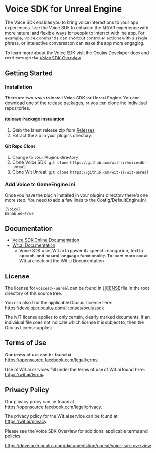 # Voice SDK for Unreal Engine
The Voice SDK enables you to bring voice interactions to your app experiences. Use the Voice SDK to enhance the AR/VR experience with more natural and flexible ways for people to interact with the app. For example, voice commands can shortcut controller actions with a single phrase, or interactive conversation can make the app more engaging.

To learn more about the Voice SDK visit the Oculus Developer docs and read through the [Voice SDK Overview](https://developer.oculus.com/documentation/unreal/vsdk-overview/)

## Getting Started
### Installation
There are two ways to install Voice SDK for Unreal Engine. You can download one of the release packages, or you can clone the individual repositories.

#### Release Package Installation
1. Grab the latest release zip from [Releases](https://github.com/wit-ai/voicesdk-unreal/releases/)
2. Extract the zip in your plugins directory.

#### Git Repo Clone
1. Change to your Plugins directory
2. Clone Voice SDK:
```git clone https://github.com/wit-ai/voicesdk-unreal```
3. Clone Wit Unreal: ```git clone https://github.com/wit-ai/wit-unreal```

### Add Voice to GameEngine.ini
Once you have the plugin installed in your plugins directory there's one more step. You need to add a few lines to the Config/DefaultEngine.ini
```
[Voice]
bEnabled=True
```

## Documentation
* [Voice SDK Online Documentation](https://developer.oculus.com/documentation/unreal/voice-sdk-overview/)
* [Wit.ai Documentation](https://wit.ai/docs)
    * Voice SDK uses Wit.ai to power its speech recognition, text to speech, and natural language functionality. To learn more about Wit.ai check out the Wit.ai Documentation.

## License
The license for `voicesdk-unreal` can be found in [LICENSE](https://github.com/wit-ai/voicesdk-unreal/blob/main/LICENSE) file in the root directory of this source tree.

You can also find the applicable Oculus License here: https://developer.oculus.com/licenses/oculussdk

The MIT license applies to only certain, clearly marked documents. If an individual file does not indicate which license it is subject to, then the Oculus License applies.

## Terms of Use
Our terms of use can be found at https://opensource.facebook.com/legal/terms.

Use of Wit.ai services fall under the terms of use of Wit.ai found here: https://wit.ai/terms.

## Privacy Policy
Our privacy policy can be found at https://opensource.facebook.com/legal/privacy.

The privacy policy for the Wit.ai service can be found at https://wit.ai/privacy.

Please see the Voice SDK Overview for additional applicable terms and policies.

https://developer.oculus.com/documentation/unreal/voice-sdk-overview
